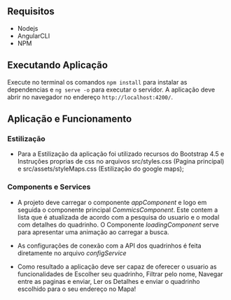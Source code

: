 ## Requisitos 
- Nodejs
- AngularCLI
- NPM
## Executando Aplicação

Execute no terminal os comandos `npm install` para instalar as dependencias  e  `ng serve -o` para executar o servidor. A aplicação deve abrir no navegador no endereço `http://localhost:4200/`.

## Aplicação e Funcionamento

### Estilização  
- Para a Estilização da aplicação foi utilizado recursos do Bootstrap 4.5 e Instruções proprias de css no arquivos src/styles.css (Pagina principal) e src/assets/styleMaps.css (Estilização do google maps);

### Components e Services

- A projeto deve carregar o componente *appComponent* e logo em seguida o componente principal *CommicsComponent*. Este contem a lista que é atualizada de acordo com a pesquisa do usuario e o modal com detalhes do quadrinho. O Componente  *loadingComponent*  serve para apresentar uma animação ao carregar a busca.
- As configurações de conexão com a API dos quadrinhos é feita diretamente no arquivo *configService*

- Como resultado a aplicação deve ser capaz de oferecer o usuario as funcionalidades de Escolher seu quadrinho, Filtrar pelo nome, Navegar entre as paginas e enviar, Ler os Detalhes e enviar o quadrinho escolhido para o seu endereço no Mapa! 
